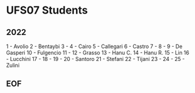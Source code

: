 # UFS07 Students

## 2022
1 - Avolio
2 - Bentaybi
3 - 
4 - Cairo
5 - Callegari
6 - Castro
7 - 
8 -
9 - De Gasperi
10 - Fulgencio
11 - 
12 - Grasso
13 - Hanu C.
14 - Hanu R.
15 - Lin
16 - Lucchini 
17 -
18 -
19 -
20 - Santoro
21 - Stefani
22 - Tijani
23 -
24 -
25 - Zulini

## EOF

